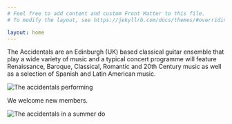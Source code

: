 ```yaml
---
# Feel free to add content and custom Front Matter to this file.
# To modify the layout, see https://jekyllrb.com/docs/themes/#overriding-theme-defaults

layout: home
---
```


The Accidentals are an Edinburgh (UK) based classical guitar ensemble
that play a wide variety of music and a typical concert
programme will feature Renaissance, Baroque, Classical, Romantic
and 20th Century music as well as a selection of Spanish and Latin
American music.

![The accidentals performing](/images/assets/accidentals.png)

We welcome new members.

![The accidentals in a summer do](/images/assets/accidentals3.jpg)
